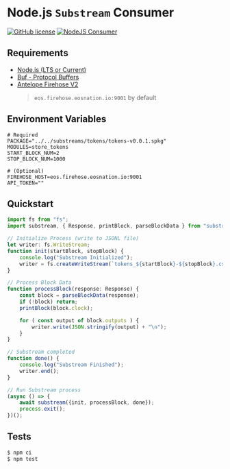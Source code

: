 # Node.js `Substream` Consumer

[![GitHub license](https://img.shields.io/badge/license-MIT-blue.svg)](https://github.com/EOS-Nation/substreams-monorepo/blob/main/LICENSE)
[![NodeJS Consumer](https://github.com/EOS-Nation/substreams-monorepo/actions/workflows/node-consumer.yml/badge.svg)](https://github.com/EOS-Nation/substreams-monorepo/actions/workflows/node-consumer.yml)

## Requirements

- [Node.js (LTS or Current)](https://nodejs.org/en/)
- [Buf - Protocol Buffers](https://buf.build/)
- [Antelope Firehose V2](https://eos.firehose.eosnation.io)
  > `eos.firehose.eosnation.io:9001` by default

## Environment Variables

```env
# Required
PACKAGE="../../substreams/tokens/tokens-v0.0.1.spkg"
MODULES=store_tokens
START_BLOCK_NUM=2
STOP_BLOCK_NUM=1000

# (Optional)
FIREHOSE_HOST=eos.firehose.eosnation.io:9001
API_TOKEN=""
```

## Quickstart

```js
import fs from "fs";
import substream, { Response, printBlock, parseBlockData } from "substream-consumer";

// Initialize Process (write to JSONL file)
let writer: fs.WriteStream;
function init(startBlock, stopBlock) {
    console.log("Substream Initialized");
    writer = fs.createWriteStream(`tokens_${startBlock}-${stopBlock}.csv`);
}

// Process Block Data
function processBlock(response: Response) {
    const block = parseBlockData(response);
    if (!block) return;
    printBlock(block.clock);

    for ( const output of block.outputs ) {
        writer.write(JSON.stringify(output) + "\n");
    }
}

// Substream completed
function done() {
    console.log("Substream Finished");
    writer.end();
}

// Run Substream process
(async () => {
    await substream({init, processBlock, done});
    process.exit();
})();
```

## Tests

```bash
$ npm ci
$ npm test
```